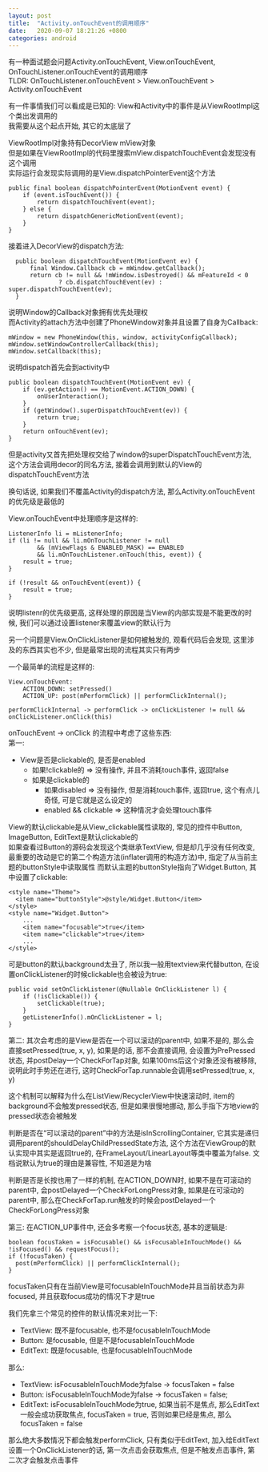 ```yaml
---
layout: post
title:  "Activity.onTouchEvent的调用顺序"
date:   2020-09-07 18:21:26 +0800
categories: android
---
```


有一种面试题会问题Activity.onTouchEvent, View.onTouchEvent, OnTouchListener.onTouchEvent的调用顺序  
TLDR: OnTouchListener.onTouchEvent > View.onTouchEvent > Activity.onTouchEvent

有一件事情我们可以看成是已知的: View和Activity中的事件是从ViewRootImpl这个类出发调用的  
我需要从这个起点开始, 其它的太底层了

ViewRootImpl对象持有DecorView mView对象  
但是如果在ViewRootImpl的代码里搜索mView.dispatchTouchEvent会发现没有这个调用  
实际运行会发现实际调用的是View.dispatchPointerEvent这个方法

    public final boolean dispatchPointerEvent(MotionEvent event) {
        if (event.isTouchEvent()) {
            return dispatchTouchEvent(event);
        } else {
            return dispatchGenericMotionEvent(event);
        }
    }

接着进入DecorView的dispatch方法:

      public boolean dispatchTouchEvent(MotionEvent ev) {
          final Window.Callback cb = mWindow.getCallback();
          return cb != null && !mWindow.isDestroyed() && mFeatureId < 0
                  ? cb.dispatchTouchEvent(ev) : super.dispatchTouchEvent(ev);
      }

说明Window的Callback对象拥有优先处理权  
而Activity的attach方法中创建了PhoneWindow对象并且设置了自身为Callback:  

    mWindow = new PhoneWindow(this, window, activityConfigCallback);
    mWindow.setWindowControllerCallback(this);
    mWindow.setCallback(this);

说明dispatch首先会到activity中  

    public boolean dispatchTouchEvent(MotionEvent ev) {
        if (ev.getAction() == MotionEvent.ACTION_DOWN) {
            onUserInteraction();
        }
        if (getWindow().superDispatchTouchEvent(ev)) {
            return true;
        }
        return onTouchEvent(ev);
    }

但是activity又首先把处理权交给了window的superDispatchTouchEvent方法, 这个方法会调用decor的同名方法, 接着会调用到默认的View的dispatchTouchEvent方法


换句话说, 如果我们不覆盖Activity的dispatch方法, 那么Activity.onTouchEvent的优先级是最低的

View.onTouchEvent中处理顺序是这样的:  

    ListenerInfo li = mListenerInfo;
    if (li != null && li.mOnTouchListener != null
            && (mViewFlags & ENABLED_MASK) == ENABLED
            && li.mOnTouchListener.onTouch(this, event)) {
        result = true;
    }

    if (!result && onTouchEvent(event)) {
        result = true;
    }

说明listenr的优先级更高, 这样处理的原因是当View的内部实现是不能更改的时候, 我们可以通过设置listener来覆盖view的默认行为


另一个问题是View.OnClickListener是如何被触发的, 观看代码后会发现, 这里涉及的东西其实也不少, 但是最常出现的流程其实只有两步

一个最简单的流程是这样的:  

    View.onTouchEvent:
        ACTION_DOWN: setPressed()
        ACTION_UP: post(mPerformClick) || performClickInternal();

    performClickInternal -> performClick -> onClickListener != null && onClickListener.onClick(this) 

onTouchEvent -> onClick 的流程中考虑了这些东西:  
第一:
  * View是否是clickable的, 是否是enabled
    * 如果!clickable的 => 没有操作, 并且不消耗touch事件, 返回false
    * 如果是clickable的
      * 如果disabled => 没有操作, 但是消耗touch事件, 返回true, 这个有点儿奇怪, 可是它就是这么设定的
      * enabled && clickable => 这种情况才会处理touch事件
    
View的默认clickable是从View_clickable属性读取的, 常见的控件中Button, ImageButton, EditText是默认clickable的  
如果查看过Button的源码会发现这个类继承TextView, 但是却几乎没有任何改变, 最重要的改动是它的第二个构造方法(inflater调用的构造方法)中, 指定了从当前主题的buttonStyle中读取属性
而默认主题的buttonStyle指向了Widget.Button, 其中设置了clickable:

    <style name="Theme">
      <item name="buttonStyle">@style/Widget.Button</item>
    </style>
    <style name="Widget.Button">
        ...
        <item name="focusable">true</item>
        <item name="clickable">true</item>
        ...
    </style>

可是button的默认background太丑了, 所以我一般用textview来代替button, 在设置onClickListener的时候clickable也会被设为true:

    public void setOnClickListener(@Nullable OnClickListener l) {
        if (!isClickable()) {
            setClickable(true);
        }
        getListenerInfo().mOnClickListener = l;
    }


第二:
其次会考虑的是View是否在一个可以滚动的parent中, 如果不是的, 那么会直接setPressed(true, x, y), 如果是的话, 那不会直接调用, 会设置为PrePressed状态, 并postDelay一个CheckForTap对象, 如果100ms后这个对象还没有被移除, 说明此时手势还在进行, 这时CheckForTap.runnable会调用setPressed(true, x, y)

这个机制可以解释为什么在ListView/RecyclerView中快速滚动时, item的background不会触发pressed状态, 但是如果很慢地挪动, 那么手指下方地view的pressed状态会被触发

判断是否在“可以滚动的parent”中的方法是isInScrollingContainer, 它其实是递归调用parent的shouldDelayChildPressedState方法, 这个方法在ViewGroup的默认实现中其实是返回true的, 在FrameLayout/LinearLayout等类中覆盖为false. 文档说默认为true的理由是兼容性, 不知道是为啥

判断是否是长按也用了一样的机制, 在ACTION_DOWN时, 如果不是在可滚动的parent中, 会postDelayed一个CheckForLongPress对象, 如果是在可滚动的parent中, 那么在CheckForTap.run触发的时候会postDelayed一个CheckForLongPress对象


第三:
在ACTION_UP事件中, 还会多考察一个focus状态, 基本的逻辑是:  

    boolean focusTaken = isFocusable() && isFocusableInTouchMode() && !isFocused() && requestFocus();
    if (!focusTaken) {
      post(mPerformClick) || performClickInternal();
    }

focusTaken只有在当前View是可focusableInTouchMode并且当前状态为非focused, 并且获取focus成功的情况下才是true

我们先拿三个常见的控件的默认情况来对比一下: 
  * TextView: 既不是focusable, 也不是focusableInTouchMode
  * Button: 是focusable, 但是不是focusableInTouchMode
  * EditText: 既是focusable, 也是focusableInTouchMode

那么:
  * TextView: isFocusableInTouchMode为false -> focusTaken = false
  * Button: isFocusableInTouchMode为false -> focusTaken = false;
  * EditText: isFocusableInTouchMode为true, 如果当前不是焦点, 那么EditText一般会成功获取焦点, focusTaken = true, 否则如果已经是焦点, 那么focusTaken = false

那么绝大多数情况下都会触发performClick, 只有类似于EditText, 加入给EditText设置一个OnClickListener的话, 第一次点击会获取焦点, 但是不触发点击事件, 第二次才会触发点击事件